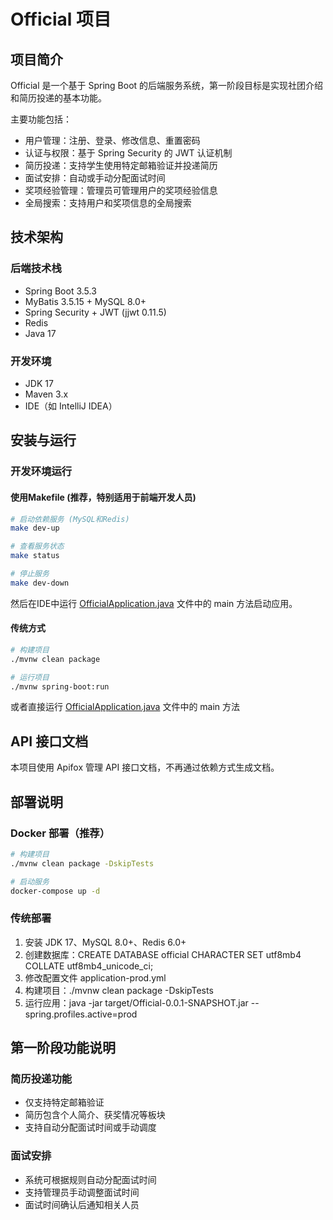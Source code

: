 # Official 项目

## 项目简介

Official 是一个基于 Spring Boot 的后端服务系统，第一阶段目标是实现社团介绍和简历投递的基本功能。

主要功能包括：
- 用户管理：注册、登录、修改信息、重置密码
- 认证与权限：基于 Spring Security 的 JWT 认证机制
- 简历投递：支持学生使用特定邮箱验证并投递简历
- 面试安排：自动或手动分配面试时间
- 奖项经验管理：管理员可管理用户的奖项经验信息
- 全局搜索：支持用户和奖项信息的全局搜索

## 技术架构

### 后端技术栈
- Spring Boot 3.5.3
- MyBatis 3.5.15 + MySQL 8.0+
- Spring Security + JWT (jjwt 0.11.5)
- Redis
- Java 17

### 开发环境
- JDK 17
- Maven 3.x
- IDE（如 IntelliJ IDEA）

## 安装与运行

### 开发环境运行

#### 使用Makefile (推荐，特别适用于前端开发人员)

```bash
# 启动依赖服务 (MySQL和Redis)
make dev-up

# 查看服务状态
make status

# 停止服务
make dev-down
```

然后在IDE中运行 [OfficialApplication.java](file:///C:/Users/35183/IdeaProjects/Official/src/main/java/club/boyuan/official/OfficialApplication.java) 文件中的 main 方法启动应用。

#### 传统方式
```bash
# 构建项目
./mvnw clean package

# 运行项目
./mvnw spring-boot:run
```

或者直接运行 [OfficialApplication.java](file:///C:/Users/35183/IdeaProjects/Official/src/main/java/club/boyuan/official/OfficialApplication.java) 文件中的 main 方法

## API 接口文档

本项目使用 Apifox 管理 API 接口文档，不再通过依赖方式生成文档。

## 部署说明

### Docker 部署（推荐）
```bash
# 构建项目
./mvnw clean package -DskipTests

# 启动服务
docker-compose up -d
```

### 传统部署
1. 安装 JDK 17、MySQL 8.0+、Redis 6.0+
2. 创建数据库：CREATE DATABASE official CHARACTER SET utf8mb4 COLLATE utf8mb4_unicode_ci;
3. 修改配置文件 application-prod.yml
4. 构建项目：./mvnw clean package -DskipTests
5. 运行应用：java -jar target/Official-0.0.1-SNAPSHOT.jar --spring.profiles.active=prod

## 第一阶段功能说明

### 简历投递功能
- 仅支持特定邮箱验证
- 简历包含个人简介、获奖情况等板块
- 支持自动分配面试时间或手动调度

### 面试安排
- 系统可根据规则自动分配面试时间
- 支持管理员手动调整面试时间
- 面试时间确认后通知相关人员